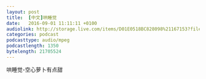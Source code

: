 ```yaml
---
layout: post
title:  [中文]哄睡觉
date:   2016-09-01 11:11:11 +0100
audiolink: http://storage.live.com/items/D01E0518BC828098%21167153?filename=sleep.mp3
categories: podcast 
podcasttype: audio/mpeg
podcastlength: 1350
bytelength: 21705524
---
```

哄睡觉-空心萝卜有点甜
